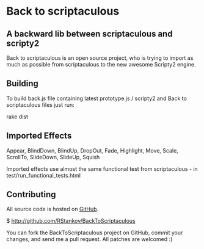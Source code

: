 Back to scriptaculous
=========

## A backward lib between scriptaculous and scripty2
Back to scriptaculous is an open source project, who is trying to import as much as possible from scriptaculous to the new awesome Scripty2 engine.

## Building

To build back.js file containing latest prototype.js / scripty2 and Back to scriptaculous files just run:

  rake dist
  
## Imported Effects

Appear, BlindDown, BlindUp, DropOut, Fade, Highlight, Move, Scale, ScrollTo, SlideDown, SlideUp, Squish

Imported effects use almost the same functional test from scriptaculous - in test/run_functional_tests.html

## Contributing

All source code is hosted on [GitHub](http://github.com/).

  $ http://github.com/RStankov/BackToScriptaculous

You can fork the BackToScriptaculous project on GitHub, commit your changes, and send me a pull request. All patches are welcomed :)